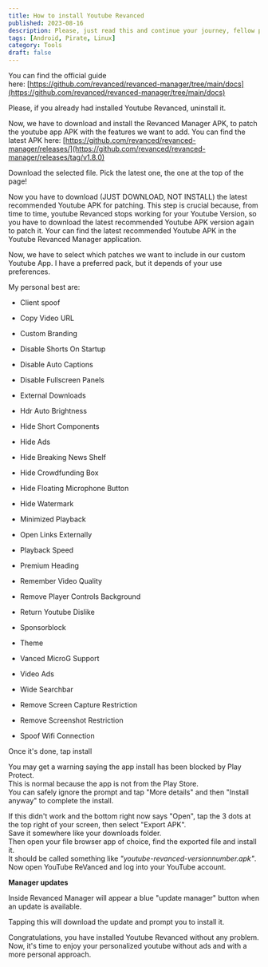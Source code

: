 ```yaml
---
title: How to install Youtube Revanced 
published: 2023-08-16
description: Please, just read this and continue your journey, fellow pirate!
tags: [Android, Pirate, Linux]
category: Tools
draft: false
---
```

You can find the official guide here: [https://github.com/revanced/revanced-manager/tree/main/docs](https://github.com/revanced/revanced-manager/tree/main/docs)

Please, if you already had installed Youtube Revanced, uninstall it.

Now, we have to download and install the Revanced Manager APK, to patch the youtube app APK with the features we want to add. You can find the latest APK here: [https://github.com/revanced/revanced-manager/releases/](https://github.com/revanced/revanced-manager/releases/tag/v1.8.0)

Download the selected file. Pick the latest one, the one at the top of the page!

Now you have to download (JUST DOWNLOAD, NOT INSTALL) the latest recommended Youtube APK for patching. This step is crucial because, from time to time, youtube Revanced stops working for your Youtube Version, so you have to download the latest recommended Youtube APK version again to patch it. Your can find the latest recommended Youtube APK in the Youtube Revanced Manager application.

Now, we have to select which patches we want to include in our custom Youtube App. I have a preferred pack, but it depends of your use preferences.

My personal best are:

-   Client spoof
-   Copy Video URL  
    
-   Custom Branding
-   Disable Shorts On Startup
-   Disable Auto Captions
-   Disable Fullscreen Panels
-   External Downloads
-   Hdr Auto Brightness
-   Hide Short Components
-   Hide Ads
-   Hide Breaking News Shelf
-   Hide Crowdfunding Box
-   Hide Floating Microphone Button
-   Hide Watermark
-   Minimized Playback
-   Open Links Externally
-   Playback Speed
-   Premium Heading
-   Remember Video Quality
-   Remove Player Controls Background
-   Return Youtube Dislike
-   Sponsorblock
-   Theme
-   Vanced MicroG Support
-   Video Ads
-   Wide Searchbar
-   Remove Screen Capture Restriction
-   Remove Screenshot Restriction
-   Spoof Wifi Connection 


Once it's done, tap install

You may get a warning saying the app install has been blocked by Play Protect.  
This is normal because the app is not from the Play Store.  
You can safely ignore the prompt and tap "More details" and then "Install anyway" to complete the install.

If this didn't work and the bottom right now says "Open", tap the 3 dots at the top right of your screen, then select "Export APK".  
Save it somewhere like your downloads folder.  
Then open your file browser app of choice, find the exported file and install it.  
It should be called something like _"youtube-revanced-versionnumber.apk"_.  
Now open YouTube ReVanced and log into your YouTube account.  

**Manager updates** 

Inside Revanced Manager will appear a blue "update manager" button when an update is available.

Tapping this will download the update and prompt you to install it.

Congratulations, you have installed Youtube Revanced without any problem. Now, it's time to enjoy your personalized youtube without ads and with a more personal approach.